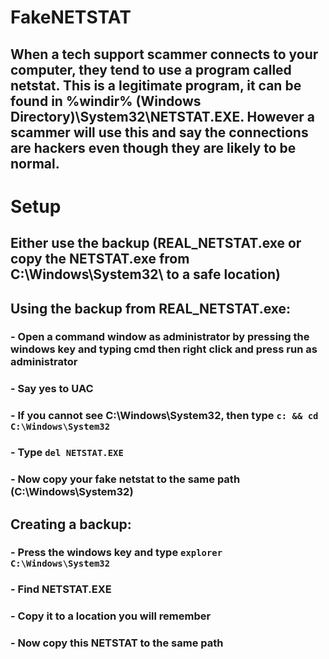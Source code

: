 # FakeNETSTAT
## When a tech support scammer connects to your computer, they tend to use a program called netstat. This is a legitimate program, it can be found in %windir% (Windows Directory)\System32\NETSTAT.EXE. However a scammer will use this and say the connections are hackers even though they are likely to be normal.

# Setup
## Either use the backup (REAL_NETSTAT.exe or copy the NETSTAT.exe from C:\Windows\System32\ to a safe location)
## Using the backup from REAL_NETSTAT.exe:
### - Open a command window as administrator by pressing the windows key and typing cmd then right click and press run as administrator
### - Say yes to UAC
### - If you cannot see C:\Windows\System32, then type `c: && cd C:\Windows\System32`
### - Type `del NETSTAT.EXE`
### - Now copy your fake netstat to the same path (C:\Windows\System32)

## Creating a backup:
### - Press the windows key and type `explorer C:\Windows\System32`
### - Find NETSTAT.EXE
### - Copy it to a location you will remember
### - Now copy this NETSTAT to the same path

